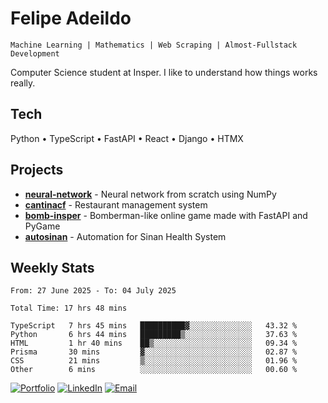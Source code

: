 # Felipe Adeildo

```
Machine Learning | Mathematics | Web Scraping | Almost-Fullstack Development
```

Computer Science student at Insper. I like to understand how things works really.

## Tech
Python • TypeScript • FastAPI • React • Django • HTMX

## Projects
- **[neural-network](https://github.com/felipeadeildo/neural-network)** - Neural network from scratch using NumPy
- **[cantinacf](https://github.com/felipeadeildo/cantinacf)** - Restaurant management system
- **[bomb-insper](https://github.com/insper-dev/bomb)** - Bomberman-like online game made with FastAPI and PyGame 
- **[autosinan](https://github.com/felipeadeildo/autosinan)** - Automation for Sinan Health System

## Weekly Stats
<!--START_SECTION:waka-->

```ansi
From: 27 June 2025 - To: 04 July 2025

Total Time: 17 hrs 48 mins

TypeScript   7 hrs 45 mins   ██████████▓░░░░░░░░░░░░░░   43.32 %
Python       6 hrs 44 mins   █████████▒░░░░░░░░░░░░░░░   37.63 %
HTML         1 hr 40 mins    ██▒░░░░░░░░░░░░░░░░░░░░░░   09.34 %
Prisma       30 mins         ▓░░░░░░░░░░░░░░░░░░░░░░░░   02.87 %
CSS          21 mins         ▒░░░░░░░░░░░░░░░░░░░░░░░░   01.96 %
Other        6 mins          ░░░░░░░░░░░░░░░░░░░░░░░░░   00.60 %
```

<!--END_SECTION:waka-->

[![Portfolio](https://img.shields.io/badge/felipeadeildo.com-FF6B6B?style=flat-square&logo=firefox&logoColor=white)](https://felipeadeildo.com)
[![LinkedIn](https://img.shields.io/badge/LinkedIn-0077B5?style=flat-square&logo=linkedin&logoColor=white)](https://linkedin.com/in/felipeadeildo)
[![Email](https://img.shields.io/badge/Email-D14836?style=flat-square&logo=gmail&logoColor=white)](mailto:contato@felipeadeildo.com)
